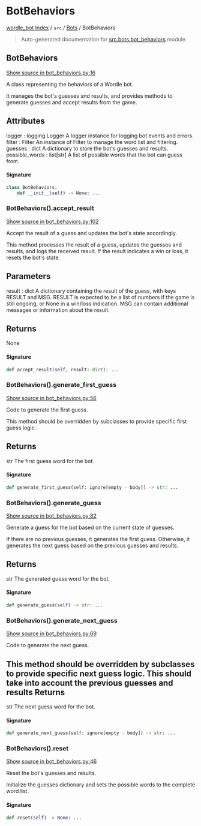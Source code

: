# BotBehaviors

[wordle_bot Index](../../README.md#wordle_bot-index) / `src` / [Bots](./index.md#bots) / BotBehaviors

> Auto-generated documentation for [src.bots.bot_behaviors](https://github.com/HyPerNT/wordle_bot/blob/main/src/bots/bot_behaviors.py) module.

## BotBehaviors

[Show source in bot_behaviors.py:16](https://github.com/HyPerNT/wordle_bot/blob/main/src/bots/bot_behaviors.py#L16)

A class representing the behaviors of a Wordle bot.

It manages the bot's guesses and results, and provides methods to generate guesses
and accept results from the game.

Attributes
----------
logger : logging.Logger
    A logger instance for logging bot events and errors.
filter : Filter
    An instance of Filter to manage the word list and filtering.
guesses : dict
    A dictionary to store the bot's guesses and results.
possible_words : list[str]
    A list of possible words that the bot can guess from.

#### Signature

```python
class BotBehaviors:
    def __init__(self) -> None: ...
```

### BotBehaviors().accept_result

[Show source in bot_behaviors.py:102](https://github.com/HyPerNT/wordle_bot/blob/main/src/bots/bot_behaviors.py#L102)

Accept the result of a guess and updates the bot's state accordingly.

This method processes the result of a guess, updates the guesses and results,
and logs the received result. If the result indicates a win or loss, it resets the bot's state.

Parameters
----------
result : dict
    A dictionary containing the result of the guess, with keys RESULT and MSG.
    RESULT is expected to be a list of numbers if the game is still ongoing, or None in a win/loss indication.
    MSG can contain additional messages or information about the result.

Returns
-------
None

#### Signature

```python
def accept_result(self, result: dict): ...
```

### BotBehaviors().generate_first_guess

[Show source in bot_behaviors.py:56](https://github.com/HyPerNT/wordle_bot/blob/main/src/bots/bot_behaviors.py#L56)

Code to generate the first guess.

This method should be overridden by subclasses to provide specific first guess logic.

Returns
-------
str
    The first guess word for the bot.

#### Signature

```python
def generate_first_guess(self: ignore[empty - body]) -> str: ...
```

### BotBehaviors().generate_guess

[Show source in bot_behaviors.py:82](https://github.com/HyPerNT/wordle_bot/blob/main/src/bots/bot_behaviors.py#L82)

Generate a guess for the bot based on the current state of guesses.

If there are no previous guesses, it generates the first guess.
Otherwise, it generates the next guess based on the previous guesses and results.

Returns
-------
str
    The generated guess word for the bot.

#### Signature

```python
def generate_guess(self) -> str: ...
```

### BotBehaviors().generate_next_guess

[Show source in bot_behaviors.py:69](https://github.com/HyPerNT/wordle_bot/blob/main/src/bots/bot_behaviors.py#L69)

Code to generate the next guess.

This method should be overridden by subclasses to provide specific next guess logic.
This should take into account the previous guesses and results
Returns
-------
str
    The next guess word for the bot.

#### Signature

```python
def generate_next_guess(self: ignore[empty - body]) -> str: ...
```

### BotBehaviors().reset

[Show source in bot_behaviors.py:46](https://github.com/HyPerNT/wordle_bot/blob/main/src/bots/bot_behaviors.py#L46)

Reset the bot's guesses and results.

Initialize the guesses dictionary and sets the possible words
to the complete word list.

#### Signature

```python
def reset(self) -> None: ...
```
